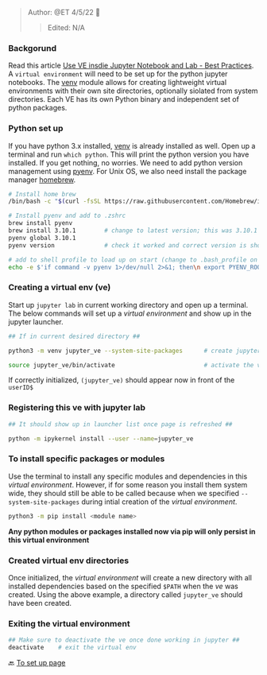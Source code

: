 > Author: @ET 4/5/22 :goat:
>> Edited: N/A

### Backgorund ###

 Read this article [Use VE insdie Jupyter Notebook and Lab - Best Practices](https://www.zainrizvi.io/blog/jupyter-notebooks-best-practices-use-virtual-environments/). A `virtual environment` will need to be set up for the python jupyter notebooks. The [venv](https://docs.python.org/3/library/venv.html) module allows for creating lightweight virtual environments with their own site directories, optionally siolated from system directories. Each VE has its own Python binary and independent set of python packages.

### Python set up ###
If you have python 3.x installed, [venv](https://docs.python.org/3/library/venv.html) is already installed as well. Open up a terminal and run `which python`. This will print the python version you have installed. If you get nothing, no worries. We need to add python version management using [pyenv](https://github.com/pyenv/pyenv). For Unix OS, we also need install the package manager [homebrew](https://brew.sh/).

```bash
# Install home brew
/bin/bash -c "$(curl -fsSL https://raw.githubusercontent.com/Homebrew/install/HEAD/install.sh)"

# Install pyenv and add to .zshrc
brew install pyenv     
brew install 3.10.1        # change to latest version; this was 3.10.1 on 4/5/22   
pyenv global 3.10.1    
pyenv version              # check it worked and correct version is shown

# add to shell profile to load up on start (change to .bash_profile on Linux)
echo -e $'if command -v pyenv 1>/dev/null 2>&1; then\n export PYENV_ROOT="$HOME/.pyenv"\n export PATH="$PYENV_ROOT/bin:$PATH"\n eval "$(pyenv init --path)"\n eval "$(pyenv init -)"\nfi' >> ~/.zshrc
```

### Creating a virtual env (ve)

Start up `jupyter lab` in current working directory and open up a terminal. The below commands will set up a _virtual environment_ and show up in the jupyter launcher.  


```bash
## If in current desired directory ##  

python3 -m venv jupyter_ve --system-site-packages      # create jupyter_ve

source jupyter_ve/bin/activate                         # activate the ve
```
If correctly initialized, `(jupyter_ve)` should appear now in front of the `userID$`

### Registering this ve with jupyter lab

```bash
## It should show up in launcher list once page is refreshed ##

python -m ipykernel install --user --name=jupyter_ve
```

### To install specific packages or modules

Use the terminal to install any specific modules and dependencies in this _virtual environment_. However, if for some reason you install them system wide, they should still be able to be called because when we specified `--system-site-packages` during intial creation of the _virtual environment_.

```bash
python3 -m pip install <module name>

```
**Any python modules or packages installed now via pip will only persist in this virtual environment**

### Created virtual env directories

Once initialized, the _virtual environment_ will create a new directory with all installed dependencies based on the specified `$PATH` when the _ve_ was created. Using the above example, a directory called `jupyter_ve` should have been created.

### Exiting the virtual environment

```bash
## Make sure to deactivate the ve once done working in jupyter ##
deactivate    # exit the virtual env
```
:back: [To set up page](https://github.com/CDCgov/MaRS/blob/master/Geneious_workflow/)
